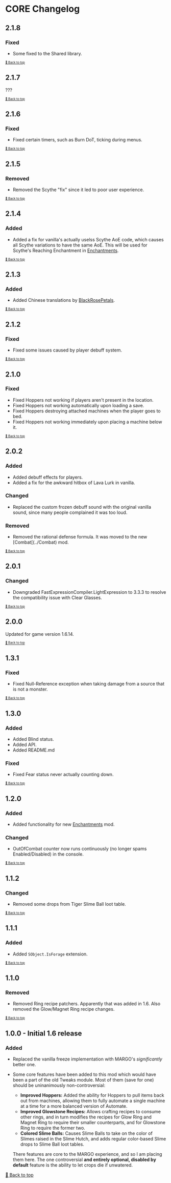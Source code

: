 ﻿# CORE Changelog

## 2.1.8

### Fixed

* Some fixed to the Shared library.

<sup><sup>[🔼 Back to top](#core-changelog)</sup></sup>

## 2.1.7

???

<sup><sup>[🔼 Back to top](#core-changelog)</sup></sup>

## 2.1.6

### Fixed

* Fixed certain timers, such as Burn DoT, ticking during menus.

<sup><sup>[🔼 Back to top](#core-changelog)</sup></sup>

## 2.1.5

### Removed
 
* Removed the Scythe "fix" since it led to poor user experience.

<sup><sup>[🔼 Back to top](#core-changelog)</sup></sup>

## 2.1.4

### Added

* Added a fix for vanilla's actually uselss Scythe AoE code, which causes all Scythe variations to have the same AoE. This will be used for Scythe's Reaching Enchantment in [Enchantments](../Enchantments).

<sup><sup>[🔼 Back to top](#core-changelog)</sup></sup>

## 2.1.3

### Added

* Added Chinese translations by [BlackRosePetals](https://github.com/BlackRosePetals).

<sup><sup>[🔼 Back to top](#core-changelog)</sup></sup>

## 2.1.2

### Fixed

* Fixed some issues caused by player debuff system.

<sup><sup>[🔼 Back to top](#core-changelog)</sup></sup>

## 2.1.0

### Fixed

* Fixed Hoppers not working if players aren't present in the location.
* Fixed Hoppers not working automatically upon loading a save.
* Fixed Hoppers destroying attached machines when the player goes to bed.
* Fixed Hoppers not working immediately upon placing a machine below it.

<sup><sup>[🔼 Back to top](#core-changelog)</sup></sup>

## 2.0.2

### Added

* Added debuff effects for players.
* Added a fix for the awkward hitbox of Lava Lurk in vanilla.

### Changed

* Replaced the custom frozen debuff sound with the original vanilla sound, since many people complained it was too loud.

### Removed

* Removed the rational defense formula. It was moved to the new [Combat[(../Combat) mod.

<sup><sup>[🔼 Back to top](#core-changelog)</sup></sup>

## 2.0.1

### Changed

* Downgraded FastExpressionCompiler.LightExpression to 3.3.3 to resolve the compatibility issue with Clear Glasses.

<sup><sup>[🔼 Back to top](#core-changelog)</sup></sup>

## 2.0.0

Updated for game version 1.6.14.

<sup><sup>[🔼 Back to top](#core-changelog)</sup></sup>

## 1.3.1

### Fixed

* Fixed Null-Reference exception when taking damage from a source that is not a monster.

<sup><sup>[🔼 Back to top](#core-changelog)</sup></sup>

## 1.3.0

### Added

* Added Blind status.
* Added API.
* Added README.md

### Fixed

* Fixed Fear status never actually counting down.

<sup><sup>[🔼 Back to top](#core-changelog)</sup></sup>

## 1.2.0

### Added

* Added functionality for new [Enchantments](../Enchantments) mod.

### Changed

* OutOfCombat counter now runs continuously (no longer spams Enabled/Disabled) in the console.

<sup><sup>[🔼 Back to top](#core-changelog)</sup></sup>

## 1.1.2

### Changed

* Removed some drops from Tiger Slime Ball loot table.

<sup><sup>[🔼 Back to top](#core-changelog)</sup></sup>

## 1.1.1

### Added

* Added `SObject.IsForage` extension.

<sup><sup>[🔼 Back to top](#core-changelog)</sup></sup>

## 1.1.0

### Removed

* Removed Ring recipe patchers. Apparently that was added in 1.6. Also removed the Glow/Magnet Ring recipe changes.

<sup><sup>[🔼 Back to top](#core-changelog)</sup></sup>

## 1.0.0 - Initial 1.6 release

### Added

* Replaced the vanilla freeze implementation with MARGO's *significantly* better one.
* Some core features have been added to this mod which would have been a part of the old Tweaks module. Most of them (save for one) should be uninanimously non-controversial:
    - **Improved Hoppers:** Added the ability for Hoppers to pull items back out from machines, allowing them to fully automate a single machine at a time for a more balanced version of Automate.
    - **Improved Glowstone Recipes:** Allows crafting recipes to consume other rings, and in turn modifies the recipes for Glow Ring and Magnet Ring to require their smaller counterparts, and for Glowstone Ring to require the former two.
    - **Colored Slime Balls:** Causes Slime Balls to take on the color of Slimes raised in the Slime Hutch, and adds regular color-based Slime drops to Slime Ball loot tables.

    There features are core to the MARGO experience, and so I am placing them here. The one controversial **and entirely optional, disabled by default** feature is the ability to let crops die if unwatered.


[🔼 Back to top](#core-changelog)
